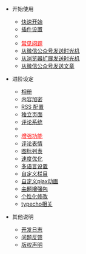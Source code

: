 - 开始使用
  - [快速开始](/start)
  - [插件设置](/plugin)
  - <li ><a style="color:red" href="#/common-problem">常见问题</a></li>
  - [从微信公众号发送时光机](/wechat)
  - [从浏览器扩展发送时光机](/crx)
  - [从微信公众号发送文章](/wechat_post)

- 进阶设定
  - [相册](/album)
  - [内容加密](/lock)
  - [RSS 配置](/rss)
  - [独立页面](/page)
  - [评论系统](/comment)
  - <li><a style="color:red" href="#/functions">增强功能</a></li>
  - [评论表情](/emotion)
  - [图标列表](/icons)
  - [速度优化](/speed)
  - [多语言设置](/i18n)
  - [自定义栏目](/customize)
  - [自定义pjax动画](/pjaxanimate)
  - [~~主题增强包~~](/enhancedPackage)
  - [个性化修改](/customEdit)
  - [typecho相关](/typecho)

- 其他说明
  - [开发日志](/changelog)
  - [问题反馈](/feedback)
  - [版权声明](/copyright)


